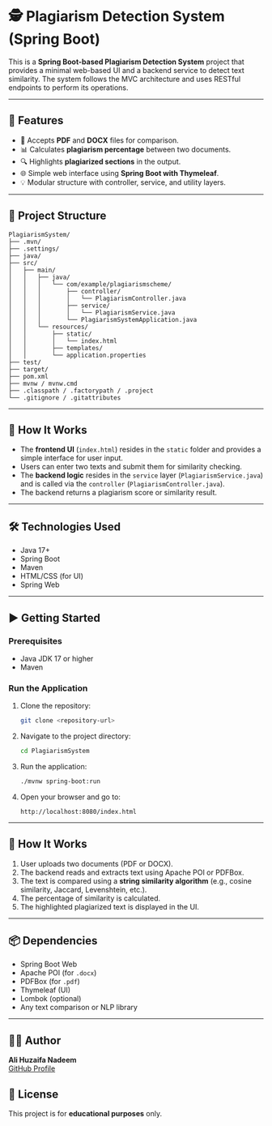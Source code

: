 
# 🕵️ Plagiarism Detection System (Spring Boot)

This is a **Spring Boot-based Plagiarism Detection System** project that provides a minimal web-based UI and a backend service to detect text similarity. The system follows the MVC architecture and uses RESTful endpoints to perform its operations.


---

## 🧠 Features

- 📄 Accepts **PDF** and **DOCX** files for comparison.
- 📊 Calculates **plagiarism percentage** between two documents.
- 🔍 Highlights **plagiarized sections** in the output.
- 🌐 Simple web interface using **Spring Boot with Thymeleaf**.
- 💡 Modular structure with controller, service, and utility layers.

---

## 📁 Project Structure

```
PlagiarismSystem/
├── .mvn/
├── .settings/
├── java/
├── src/
│   ├── main/
│   │   ├── java/
│   │   │   └── com/example/plagiarismscheme/
│   │   │       ├── controller/
│   │   │       │   └── PlagiarismController.java
│   │   │       ├── service/
│   │   │       │   └── PlagiarismService.java
│   │   │       └── PlagiarismSystemApplication.java
│   │   └── resources/
│   │       ├── static/
│   │       │   └── index.html
│   │       ├── templates/
│   │       └── application.properties
├── test/
├── target/
├── pom.xml
├── mvnw / mvnw.cmd
├── .classpath / .factorypath / .project
└── .gitignore / .gitattributes
```

---

## 🚀 How It Works

- The **frontend UI** (`index.html`) resides in the `static` folder and provides a simple interface for user input.
- Users can enter two texts and submit them for similarity checking.
- The **backend logic** resides in the `service` layer (`PlagiarismService.java`) and is called via the `controller` (`PlagiarismController.java`).
- The backend returns a plagiarism score or similarity result.

---

## 🛠️ Technologies Used

- Java 17+
- Spring Boot
- Maven
- HTML/CSS (for UI)
- Spring Web

---

## ▶️ Getting Started

### Prerequisites
- Java JDK 17 or higher
- Maven

### Run the Application

1. Clone the repository:

   ```bash
   git clone <repository-url>
   ```

2. Navigate to the project directory:

   ```bash
   cd PlagiarismSystem
   ```

3. Run the application:

   ```bash
   ./mvnw spring-boot:run
   ```

4. Open your browser and go to:

   ```
   http://localhost:8080/index.html
   ```

---

## 🧪 How It Works

1. User uploads two documents (PDF or DOCX).
2. The backend reads and extracts text using Apache POI or PDFBox.
3. The text is compared using a **string similarity algorithm** (e.g., cosine similarity, Jaccard, Levenshtein, etc.).
4. The percentage of similarity is calculated.
5. The highlighted plagiarized text is displayed in the UI.

---

## 📦 Dependencies

* Spring Boot Web
* Apache POI (for `.docx`)
* PDFBox (for `.pdf`)
* Thymeleaf (UI)
* Lombok (optional)
* Any text comparison or NLP library

---


## 👨‍🎓 Author

**Ali Huzaifa Nadeem**  
[GitHub Profile](https://github.com/alihuzaifa2004)


## 📜 License

This project is for **educational purposes** only.
